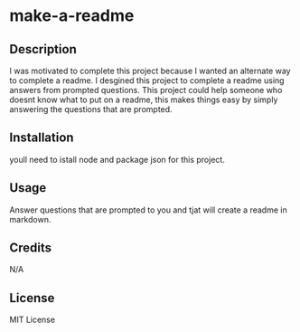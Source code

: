 # make-a-readme 

## Description

I was motivated to complete this project because I wanted an alternate way to complete a readme. I desgined this project to complete a readme using answers from prompted questions. This project could help someone who doesnt know what to put on a readme, this makes things easy by simply answering the questions that are prompted.

## Installation

youll need to istall node and package json for this project.
## Usage

Answer questions that are prompted to you and tjat will create a readme in markdown.

## Credits

N/A

## License

MIT License
